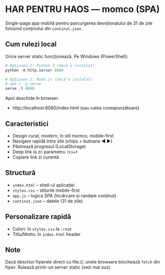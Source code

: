 # HAR PENTRU HAOS — momco (SPA)

Single-page app mobilă pentru parcurgerea devoționalului de 31 de zile folosind conținutul din `continut.json`.

## Cum rulezi local

Orice server static funcționează. Pe Windows (PowerShell):

```powershell
# Opțiunea 1: Python 3 (dacă e instalat)
python -m http.server 8080

# Opțiunea 2: Node.js (dacă e instalat)
# npm i -g serve
serve -l 8080
```

Apoi deschide în browser:

- http://localhost:8080/index.html (sau calea corespunzătoare)

## Caracteristici

- Design curat, modern, în stil momco, mobile-first
- Navigare rapidă între zile (chips + butoane ◄ ►)
- Păstrează progresul (LocalStorage)
- Deep link la zi: parametru `?zi=7`
- Copiere link zi curentă

## Structură

- `index.html` – shell-ul aplicației
- `styles.css` – stilurile mobile-first
- `app.js` – logica SPA (încărcare și randare conținut)
- `continut.json` – datele (31 de zile)

## Personalizare rapidă

- Culori: în `styles.css` la `:root`
- Titlu/Motto: în `index.html` header

## Note

Dacă deschizi fișierele direct cu file://, unele browsere blochează `fetch` din fișier. Rulează printr-un server static (vezi mai sus).
